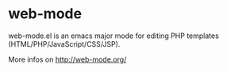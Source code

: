 web-mode
========

web-mode.el is an emacs major mode for editing PHP templates (HTML/PHP/JavaScript/CSS/JSP).

More infos on http://web-mode.org/


